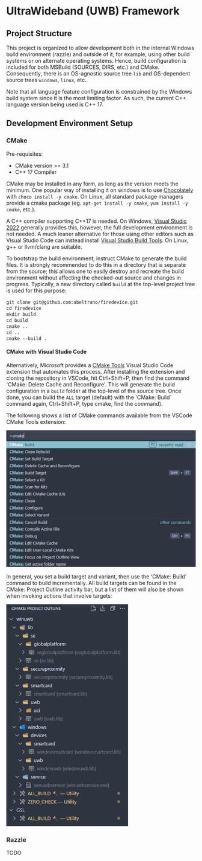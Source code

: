 # UltraWideband (UWB) Framework

## Project Structure

This project is organized to allow development both in the internal Windows build environment (razzle) and outside of it, for example, using other build systems or on alternate operating systems. Hence, build configuration is included for both MSBuild (SOURCES, DIRS, etc.) and CMake. Consequently, there is an OS-agnostic source tree `lib` and OS-dependent source trees `windows`, `linux`, etc..

Note that all language feature configuration is constrained by the Windows build system since it is the most limiting factor. As such, the current C++ language version being used is C++ 17.

## Development Environment Setup

### CMake

Pre-requisites:

* CMake version >= 3.1
* C++ 17 Compiler

CMake may be installed in any form, as long as the version meets the minimum. One popular way of installing it on windows is to use [Chocolately](https://chocolatey.org/install) with `choco install -y cmake`. On Linux, all standard package managers provide a cmake package (eg. `apt-get install -y cmake`, `yum install -y cmake`, etc.).

A C++ compiler supporting C++17 is needed. On Windows, [Visual Studio 2022](https://visualstudio.microsoft.com/thank-you-downloading-visual-studio/?sku=Enterprise&channel=Release&version=VS2022&source=VSLandingPage&cid=2030&passive=false) generally provides this, however, the full development environment is not needed. A much leaner alternative for those using other editors such as Visual Studio Code can instead install [Visual Studio Build Tools](https://visualstudio.microsoft.com/downloads/#build-tools-for-visual-studio-2022). On Linux, g++ or llvm/clang are suitable.

To bootstrap the build environment, instruct CMake to generate the build files. It is strongly recommended to do this in a directory that is separate from the source; this allows one to easily destroy and recreate the build environment without affecting the checked-out source and changes in progress. Typically, a new directory called `build` at the top-level project tree is used for this purpose:

```
git clone git@github.com:abeltrano/firedevice.git
cd firedevice
mkdir build
cd build
cmake ..
cd ..
cmake --build .
```

#### CMake with Visual Studio Code

Alternatively, Microsoft provides a [CMake Tools](https://marketplace.visualstudio.com/items?itemName=ms-vscode.cmake-tools) Visual Studio Code extension that automates this process. After installing the extension and cloning the repository in VSCode, hit Ctrl+Shift+P, then find the command 'CMake: Delete Cache and Reconfigure'. This will generate the build configuration in a `build` folder at the top-level of the source tree. Once done, you can build the `ALL` target (default) with the 'CMake: Build` command again, Ctrl+Shift+P, type cmake, find the command).

The following shows a list of CMake commands available from the VSCode CMake Tools extension:

![Visual Studio Code CMake Tools Extension Commands](/assets/vscode_cmake_actions.png)

In general, you set a build target and variant, then use the 'CMake: Build' command to build incrementally. All build targets can be found in the CMake: Project Outline activity bar, but a list of them will also be shown when invoking actions that involve targets:

![Visual Studio Code CMake Project Outline Activity Bar](/assets/vscode_cmake_targets.png)

### Razzle

TODO

